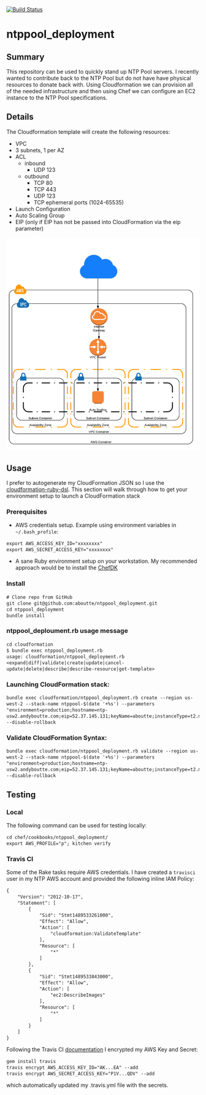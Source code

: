 [![Build Status](https://api.travis-ci.org/aboutte/ntppool_deployment.svg?branch=master)](https://travis-ci.org/aboutte/ntppool_deployment)


# ntppool_deployment

## Summary

This repository can be used to quickly stand up NTP Pool servers.  I recently wanted to contribute back to the NTP Pool
but do not have have physical resources to donate back with.  Using Cloudformation we can provision all of the needed 
infrastructure and then using Chef we can configure an EC2 instance to the NTP Pool specifications.
 
## Details

The Cloudformation template will create the following resources:
- VPC
- 3 subnets, 1 per AZ
- ACL
    - inbound
       - UDP 123
    - outbound
        - TCP 80
        - TCP 443
        - UDP 123
        - TCP ephemeral ports (1024-65535)
- Launch Configuration
- Auto Scaling Group
- EIP (only if EIP has not be passed into CloudFormation via the eip parameter)

![AWS Architecture](/assets/aws_architecture.png)


## Usage

I prefer to autogenerate my CloudFormation JSON so I use the [cloudformation-ruby-dsl](https://github.com/bazaarvoice/cloudformation-ruby-dsl).
This section will walk through how to get your environment setup to launch a CloudFormation stack

### Prerequisites

- AWS credentials setup.  Example using environment variables in `~/.bash_profile`:

```
export AWS_ACCESS_KEY_ID="xxxxxxxx"
export AWS_SECRET_ACCESS_KEY="xxxxxxxx"
```
- A sane Ruby environment setup on your workstation.  My recommended approach would be to install the [ChefDK](https://downloads.chef.io/chef-dk/)

### Install

```
# Clone repo from GitHub
git clone git@github.com:aboutte/ntppool_deployment.git
cd ntppool_deployment
bundle install
```

### ntppool_deploument.rb usage message

```
cd cloudformation
$ bundle exec ntppool_deployment.rb
usage: cloudformation/ntppool_deployment.rb <expand|diff|validate|create|update|cancel-update|delete|describe|describe-resource|get-template>
```

### Launching CloudFormation stack:

```
bundle exec cloudformation/ntppool_deployment.rb create --region us-west-2 --stack-name ntppool-$(date '+%s') --parameters "environment=production;hostname=ntp-usw2.andyboutte.com;eip=52.37.145.131;keyName=aboutte;instanceType=t2.micro" --disable-rollback
```

### Validate CloudFormation Syntax:

```
bundle exec cloudformation/ntppool_deployment.rb validate --region us-west-2 --stack-name ntppool-$(date '+%s') --parameters "environment=production;hostname=ntp-usw2.andyboutte.com;eip=52.37.145.131;keyName=aboutte;instanceType=t2.micro" --disable-rollback
```

## Testing

### Local

The following command can be used for testing locally:

```
cd chef/cookbooks/ntppool_deployment/
export AWS_PROFILE="p"; kitchen verify
```

### Travis CI

Some of the Rake tasks require AWS credentials.  I have created a `travisci` user in my NTP AWS account and provided the following inline IAM Policy:

```
{
    "Version": "2012-10-17",
    "Statement": [
        {
            "Sid": "Stmt1489533261000",
            "Effect": "Allow",
            "Action": [
                "cloudformation:ValidateTemplate"
            ],
            "Resource": [
                "*"
            ]
        },
        {
            "Sid": "Stmt1489533843000",
            "Effect": "Allow",
            "Action": [
                "ec2:DescribeImages"
            ],
            "Resource": [
                "*"
            ]
        }
    ]
}
```
Following the Travis CI [documentation](https://docs.travis-ci.com/user/encryption-keys/) I encrypted my AWS Key and Secret:
```
gem install travis
travis encrypt AWS_ACCESS_KEY_ID="AK...EA" --add
travis encrypt AWS_SECRET_ACCESS_KEY="P1V...QDV" --add
```

which automatically updated my .travis.yml file with the secrets.
